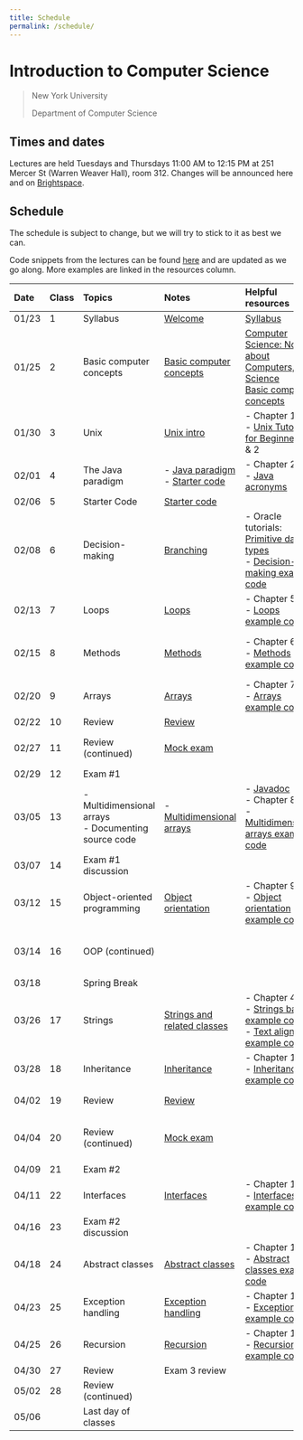 ```yaml
---
title: Schedule
permalink: /schedule/
---
```


# Introduction to Computer Science

> New York University
>
> Department of Computer Science

## Times and dates

Lectures are held Tuesdays and Thursdays 11:00 AM to 12:15 PM at 251 Mercer St (Warren Weaver Hall), room 312. Changes will be announced here and on [Brightspace](https://brightspace.nyu.edu).

## Schedule

The schedule is subject to change, but we will try to stick to it as best we can.

Code snippets from the lectures can be found [here](https://github.com/ToBlick/cs101-examples) and are updated as we go along. More examples are linked in the resources column.

| Date   | Class | Topics                  | Notes                                                                                          | Helpful resources                                                                                                                                                                                                                   | Assumed known          | Assignment due   |
| :----- | :---- | :---------------------- | :----------------------------------------------------------------------------------------------| :---------------------------------------------------------------------------------------------------------------------------------------------------------------------------------------------------------------------------------- | :--------------------- | :--------------- |
| 01/23  | 1     | Syllabus                | [Welcome](../slides/welcome)                                                                   | [Syllabus](../syllabus)                                                                                                                                                                                                             |                        |                  |
| 01/25  | 2     | Basic computer concepts | [Basic computer concepts](../slides/basic_computer_concepts)                                   | [Computer Science: Not about Computers, Not Science](../content/assets/Computer_Science_Not_About_Computers_Not_a_Science.pdf) <br /> [Basic computer concepts](https://nyu-python-programming.github.io/course-material/basic-computer-concepts) |          |                  |
| 01/30  | 3     | Unix                    | [Unix intro](../slides/unix-intro)                                                             | - Chapter 1<br />- [Unix Tutorial for Beginners](http://www.ee.surrey.ac.uk/Teaching/Unix/), 1 & 2                                                                                                                                  | Basic computer concepts|                  |
| 02/01  | 4     | The Java paradigm       | - [Java paradigm](../slides/java-paradigm) <br /> - [Starter code](../slides/starter-code)     | - Chapter 2<br />- [Java acronyms](https://www.javatpoint.com/difference-between-jdk-jre-and-jvm#jre)                                                                                                                               | Unix                   |                  |
| 02/06  | 5     | Starter Code            | [Starter code](../slides/starter-code)                                                         |                                                                                                                                                                                                                                     |                        |                  |
| 02/08  | 6     | Decision-making         | [Branching](../slides/branching)                                                               | - Oracle tutorials: [Primitive data types](https://docs.oracle.com/javase/tutorial/java/nutsandbolts/datatypes.html)<br />- [Decision-making example code](https://github.com/nyu-java-programming/decision-making-examples)        | Java paradigm          | Assignment 1: Hello World due Feb 11th |
| 02/13  | 7     | Loops                   | [Loops](../slides/loops)                                                                       | - Chapter 5<br />- [Loops example code](https://github.com/nyu-java-programming/loops-examples)                                                                                                                                     | Branching              |                  |
| 02/15  | 8     | Methods                 | [Methods](../slides/methods)                                                                   | - Chapter 6<br />- [Methods example code](https://github.com/nyu-java-programming/methods-examples)                                                                                                                                 | Loops                  | Assignment 2: Basic programming due Feb 16th |
| 02/20  | 9     | Arrays                  | [Arrays](../slides/arrays)                                                                     | - Chapter 7<br />- [Arrays example code](https://github.com/nyu-java-programming/array-examples)                                                                                                                                    | Methods                |                  |                                                                                                                                                                                                 
| 02/22  | 10    | Review                  | [Review](../slides/exam-1-review)                                                              |                                                                                                                                                                                                                                     | Arrays                 |                  |
| 02/27  | 11    | Review (continued)      | [Mock exam](https://github.com/ToBlick/cs101-examples/blob/main/docs/midterm1_example.pdf)     |                                                                                                                                                                                                                                     |                        | Assignment 3: Blackjack due Feb 27th                 |                                                                                                                                                                                                                                         
| 02/29  | 12    | Exam #1                 |                                                                                                |                                                                                                                                                                                                                                     |                        |                  |                                                                                                                                                                                                                                                                                                                                                                       
| 03/05  | 13    | - Multidimensional arrays<br />- Documenting source code | - [Multidimensional arrays](../slides/arrays-multidimensional)| - [Javadoc](../javadoc) <br />- Chapter 8<br />- [Multidimensional arrays example code](https://github.com/nyu-java-programming/multidimensional-array-examples)                                                                    |                        |                  |                                                                                                                                                                                                                                                                                                                                                                                      
| 03/07  | 14    | Exam #1 discussion      |                                                                                                |                                                                                                                                                                                                                                     |                        |                  |                                                                                                                                                                                                                                                                                                                                                                     
| 03/12  | 15    | Object-oriented programming                              | [Object orientation](../slides/object-orientation)            | - Chapter 9<br />- [Object orientation example code](https://github.com/nyu-java-programming/simple-object-examples)                                                                                                           | Multidimensional arrays|                  |                                                                                                                                                                                                                                                                                                                                                                                                                                                                                                                                                                                                                             
| 03/14  | 16    | OOP (continued)         |                                                                                                |                                                                                                                                                                                                                                     |                        | Assignment 4: Text Analysis due Mar 15th  |                                                                                                                                                                                                                                                                                                                                                                
| 03/18  |       | Spring Break            |                                                                                                |                                                                                                                                                                                                                                     |                        |                  |
| 03/26  | 17    | Strings                 | [Strings and related classes](../slides/strings-as-objects)                                    | - Chapter 4<br />- [Strings basic example code](https://github.com/nyu-java-programming/string-examples)<br />- [Text alignment example code](https://github.com/nyu-java-programming/text-alignment)                               | Object orientation     |                  |                                                                                                                                                                                                                                                                                                                                                                         
| 03/28  | 18    | Inheritance             | [Inheritance](../slides/inheritance)                                                           | - Chapter 10<br />- [Inheritance example code](https://github.com/nyu-java-programming/simple-inheritance-example)                                                                                                                  | Processing framework   |                  |                                                                                                                                                                                                                                                                                                                                                                                                                                                                                                                                                                                                                                                                                                                                    
| 04/02  | 19    | Review                  | [Review](../slides/exam-2-review)                                                              |                                                                                                                                                                                                                                     | Inheritance and polymorphism |            |                                                                                                                                                                                                                                                                                                                            
| 04/04  | 20    | Review (continued)      | [Mock exam](https://github.com/ToBlick/cs101-examples/blob/main/docs/midterm2_mock.pdf)        |                                                                                                                                                                                                                                     |                        |  Assignment 5: Sudoku Validator due April 4th |                                                                                                                                                                                                                                                                                                                                                                                                                    
| 04/09  | 21    | Exam #2                 |                                                                                                |                                                                                                                                                                                                                                     |                        |                  |                                                                                                                                                                                                                                                                                                                                                                                                                    
| 04/11  | 22    | Interfaces              | [Interfaces](../slides/interfaces)                                                             | - Chapter 13<br />- [Interfaces example code](https://github.com/nyu-java-programming/interface-examples)                                                                                                                           |                        |                  |                                                                                                                                                                                                                                                                                                                                                                                                                                                                                                                                                                                                                                                                                                                                                                                                                                                                                                                                                                                                  
| 04/16  | 23    | Exam #2 discussion      |                                                                                                |                                                                                                                                                                                                                                     |                        |                  |                                                                                                                                                                                                                                                                                                                                                                                                                                                                                                                                                                                                                                                                                                                            
| 04/18  | 24    | Abstract classes        | [Abstract classes](../slides/abstract-classes)                                                 | - Chapter 13<br />- [Abstract classes example code](https://github.com/nyu-java-programming/abstract-classes-examples)                                                                                                              |                                           |                                                                                                                                                                                                                                                                                                                                                                                         
| 04/23  | 25    | Exception handling      | [Exception handling](../slides/exception-handling)                                             | - Chapter 12<br />- [Exceptions example code](https://github.com/nyu-java-programming/exceptions-examples)                                                                                                                          | Interfaces and abstract classes           |                                                                                                                                                                                                                                                                                                                                 
| 04/25  | 26    | Recursion               | [Recursion](../slides/recursion)                                                               | - Chapter 18<br />- [Recursion example code](https://github.com/nyu-java-programming/recursion-examples)                                                                                                                            | Exceptions                                |                                                                                                                                                                                                                                                                                                                                                                                         
| 04/30  | 27    | Review                  | Exam 3 review                                                                                  |                                                                                                                                                                                                                                     |                                           |                                                                                                                                                                                                                                                                                                                                                     
| 05/02  | 28    | Review (continued)      |                                                                                                |                                                                                                                                                                                                                                     |                                           |                                                                                                                                                                                                                                                                                                                                                                                      
| 05/06  |       | Last day of classes     |                                                                                                |                                                                                                                                                                                                                                     |                                           |
       